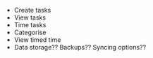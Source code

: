 * Create tasks
* View tasks
* Time tasks
* Categorise
* View timed time
* Data storage?? Backups?? Syncing options??